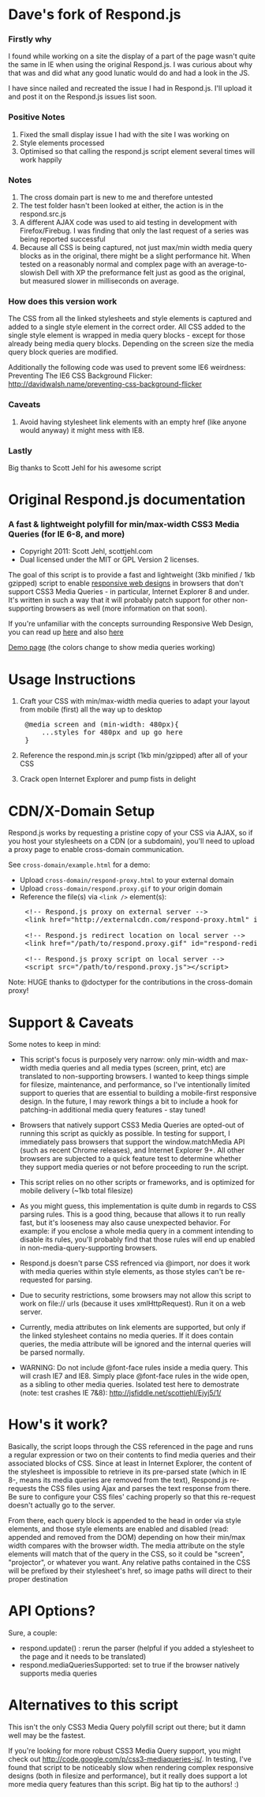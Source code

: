 # Dave's fork of Respond.js

### Firstly why
I found while working on a site the display of a part of the page wasn't quite the same in IE when using the original Respond.js. 
I was curious about why that was and did what any good lunatic would do and had a look in the JS.

I have since nailed and recreated the issue I had in Respond.js. I'll upload it and post it on the Respond.js issues list soon.

### Positive Notes
1. Fixed the small display issue I had with the site I was working on
2. Style elements processed
3. Optimised so that calling the respond.js script element several times will work happily

### Notes
1. The cross domain part is new to me and therefore untested
2. The test folder hasn't been looked at either, the action is in the respond.src.js
3. A different AJAX code was used to aid testing in development with Firefox/Firebug. I was finding that only the last request of
a series was being reported successful
4. Because all CSS is being captured, not just max/min width media query blocks as in the original, there might be a slight performance
hit. When tested on a reasonably normal and complex page with an average-to-slowish Dell with XP the preformance felt just as good as the original, but measured slower in milliseconds on average.

### How does this version work
The CSS from all the linked stylesheets and style elements is captured and added to a 
single style element in the correct order. All CSS added to the single style element is wrapped in 
media query blocks - except for those already being media query blocks. Depending on the screen size the 
media query block queries are modified.

Additionally the following code was used to prevent some IE6 weirdness: Preventing The IE6 CSS Background Flicker: http://davidwalsh.name/preventing-css-background-flicker

### Caveats
1. Avoid having stylesheet link elements with an empty href (like anyone would anyway) it might mess with IE8.

### Lastly
Big thanks to Scott Jehl for his awesome script

# Original Respond.js documentation
### A fast & lightweight polyfill for min/max-width CSS3 Media Queries (for IE 6-8, and more)

 - Copyright 2011: Scott Jehl, scottjehl.com
 - Dual licensed under the MIT or GPL Version 2 licenses. 
 
The goal of this script is to provide a fast and lightweight (3kb minified / 1kb gzipped) script to enable [responsive web designs](http://www.alistapart.com/articles/responsive-web-design/) in browsers that don't support CSS3 Media Queries - in particular, Internet Explorer 8 and under. It's written in such a way that it will probably patch support for other non-supporting browsers as well (more information on that soon).

If you're unfamiliar with the concepts surrounding Responsive Web Design, you can read up [here](http://www.alistapart.com/articles/responsive-web-design/) and also [here](http://filamentgroup.com/examples/responsive-images/)

[Demo page](http://scottjehl.github.com/Respond/test/test.html) (the colors change to show media queries working)


Usage Instructions
======

1. Craft your CSS with min/max-width media queries to adapt your layout from mobile (first) all the way up to desktop


<pre>
    @media screen and (min-width: 480px){
        ...styles for 480px and up go here
    }
</pre>

2. Reference the respond.min.js script (1kb min/gzipped) after all of your CSS

3. Crack open Internet Explorer and pump fists in delight


CDN/X-Domain Setup
======

Respond.js works by requesting a pristine copy of your CSS via AJAX, so if you host your stylesheets on a CDN (or a subdomain), you'll need to upload a proxy page to enable cross-domain communication.

See `cross-domain/example.html` for a demo:

- Upload `cross-domain/respond-proxy.html` to your external domain
- Upload `cross-domain/respond.proxy.gif` to your origin domain
- Reference the file(s) via `<link />` element(s):

<pre>
	&lt;!-- Respond.js proxy on external server --&gt;
	&lt;link href=&quot;http://externalcdn.com/respond-proxy.html&quot; id=&quot;respond-proxy&quot; rel=&quot;respond-proxy&quot; /&gt;
	
	&lt;!-- Respond.js redirect location on local server --&gt;
	&lt;link href=&quot;/path/to/respond.proxy.gif&quot; id=&quot;respond-redirect&quot; rel=&quot;respond-redirect&quot; /&gt;
	
	&lt;!-- Respond.js proxy script on local server --&gt;
	&lt;script src="/path/to/respond.proxy.js"&gt;&lt;/script&gt;
</pre>

Note: HUGE thanks to @doctyper for the contributions in the cross-domain proxy!


Support & Caveats
======

Some notes to keep in mind:

- This script's focus is purposely very narrow: only min-width and max-width media queries and all media types (screen, print, etc) are translated to non-supporting browsers. I wanted to keep things simple for filesize, maintenance, and performance, so I've intentionally limited support to queries that are essential to building a mobile-first responsive design. In the future, I may rework things a bit to include a hook for patching-in additional media query features - stay tuned!

- Browsers that natively support CSS3 Media Queries are opted-out of running this script as quickly as possible. In testing for support, I immediately pass browsers that support the window.matchMedia API (such as recent Chrome releases), and Internet Explorer 9+. All other browsers are subjected to a quick feature test to determine whether they support media queries or not before proceeding to run the script.

- This script relies on no other scripts or frameworks, and is optimized for mobile delivery (~1kb total filesize)

- As you might guess, this implementation is quite dumb in regards to CSS parsing rules. This is a good thing, because that allows it to run really fast, but it's looseness may also cause unexpected behavior. For example: if you enclose a whole media query in a comment intending to disable its rules, you'll probably find that those rules will end up enabled in non-media-query-supporting browsers.

- Respond.js doesn't parse CSS refrenced via @import, nor does it work with media queries within style elements, as those styles can't be re-requested for parsing.

- Due to security restrictions, some browsers may not allow this script to work on file:// urls (because it uses xmlHttpRequest). Run it on a web server.

- Currently, media attributes on link elements are supported, but only if the linked stylesheet contains no media queries. If it does contain queries, the media attribute will be ignored and the internal queries will be parsed normally.

- WARNING: Do not include @font-face rules inside a media query. This will crash IE7 and IE8. Simply place @font-face rules in the wide open, as a sibling to other media queries. Isolated test here to demostrate (note: test crashes IE 7&8): http://jsfiddle.net/scottjehl/Ejyj5/1/


How's it work?
======
Basically, the script loops through the CSS referenced in the page and runs a regular expression or two on their contents to find media queries and their associated blocks of CSS. Since at least in Internet Explorer, the content of the stylesheet is impossible to retrieve in its pre-parsed state (which in IE 8-, means its media queries are removed from the text), Respond.js re-requests the CSS files using Ajax and parses the text response from there. Be sure to configure your CSS files' caching properly so that this re-request doesn't actually go to the server.

From there, each query block is appended to the head in order via style elements, and those style elements are enabled and disabled (read: appended and removed from the DOM) depending on how their min/max width compares with the browser width. The media attribute on the style elements will match that of the query in the CSS, so it could be "screen", "projector", or whatever you want. Any relative paths contained in the CSS will be prefixed by their stylesheet's href, so image paths will direct to their proper destination

API Options?
======
Sure, a couple:

- respond.update() : rerun the parser (helpful if you added a stylesheet to the page and it needs to be translated)
- respond.mediaQueriesSupported: set to true if the browser natively supports media queries




Alternatives to this script
======
This isn't the only CSS3 Media Query polyfill script out there; but it damn well may be the fastest.

If you're looking for more robust CSS3 Media Query support, you might check out http://code.google.com/p/css3-mediaqueries-js/. In testing, I've found that script to be noticeably slow when rendering complex responsive designs (both in filesize and performance), but it really does support a lot more media query features than this script. Big hat tip to the authors! :)